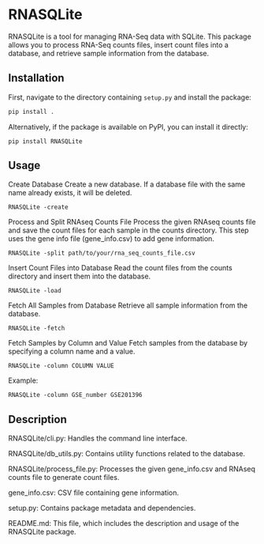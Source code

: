 # RNASQLite

RNASQLite is a tool for managing RNA-Seq data with SQLite. This package allows you to process RNA-Seq counts files, insert count files into a database, and retrieve sample information from the database.

## Installation

First, navigate to the directory containing `setup.py` and install the package:

```bash
pip install .
```

Alternatively, if the package is available on PyPI, you can install it directly:

```
pip install RNASQLite
```

## Usage
Create Database
Create a new database. If a database file with the same name already exists, it will be deleted.
```
RNASQLite -create
```
Process and Split RNAseq Counts File
Process the given RNAseq counts file and save the count files for each sample in the counts directory. This step uses the gene info file (gene_info.csv) to add gene information.
```
RNASQLite -split path/to/your/rna_seq_counts_file.csv
```
Insert Count Files into Database
Read the count files from the counts directory and insert them into the database.
```
RNASQLite -load
```
Fetch All Samples from Database
Retrieve all sample information from the database.
```
RNASQLite -fetch
```
Fetch Samples by Column and Value
Fetch samples from the database by specifying a column name and a value.
```
RNASQLite -column COLUMN VALUE
```
Example:
```
RNASQLite -column GSE_number GSE201396
```
## Description
RNASQLite/cli.py: Handles the command line interface.

RNASQLite/db_utils.py: Contains utility functions related to the database.

RNASQLite/process_file.py: Processes the given gene_info.csv and RNAseq counts file to generate count files.

gene_info.csv: CSV file containing gene information.

setup.py: Contains package metadata and dependencies.

README.md: This file, which includes the description and usage of the RNASQLite package.
